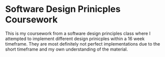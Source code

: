 # Software Design Prinicples Coursework

This is my coursework from a software design principles class where I attempted to implement different design prinicples within a 16 week timeframe. They are most definitely not perfect implementations due to the short timeframe and my own understanding of the material. 
